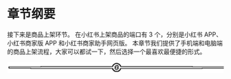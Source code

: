 # 章节纲要

接下来是商品上架环节。
在小红书上架商品的端口有 3 个，分别是小红书 APP、小红书商家版 APP 和小红书商家助手网页版。
本章节我们提供了手机端和电脑端的商品上架流程，大家可以都试一下，然后选择一个最喜欢最便捷的形式。

![](img/f5f11c405b1ebfa42488ca1035ca05ad.png)
